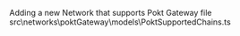 
Adding a new Network that supports Pokt Gateway 
file src\networks\poktGateway\models\PoktSupportedChains.ts